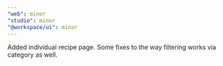 ```yaml
---
"web": minor
"studio": minor
"@workspace/ui": minor
---
```


Added individual recipe page.
Some fixes to the way filtering works via category as well. 
